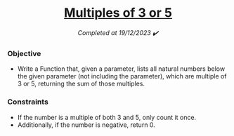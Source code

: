 <h1 align="center">
  <a href="https://www.codewars.com/kata/514b92a657cdc65150000006/python">Multiples of 3 or 5</a>
</h1>

<p align="center">
  <i align="center">Completed at 19/12/2023 ✔️</i>
</p>

### Objective

- Write a Function that, given a parameter, lists all natural numbers below the given parameter (not including the parameter), which are multiple of 3 or 5, returning the sum of those multiples.

### Constraints

- If the number is a multiple of both 3 and 5, only count it once.
- Additionally, if the number is negative, return 0.
